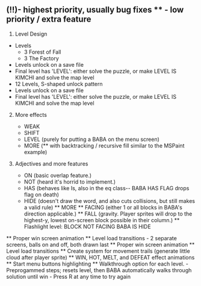 (!!)- highest priority, usually bug fixes
** - low priority / extra feature
----------------------------------------------------------------------------------------
1. Level Design
- Levels
    - 3 Forest of Fall
    - 3 The Factory 
- Levels unlock on a save file
- Final level has 'LEVEL': either solve the puzzle, or make LEVEL IS KIMCHI and solve the map level
- 12 Levels, S-shaped unlock pattern
- Levels unlock on a save file
- Final level has 'LEVEL': either solve the puzzle, or make LEVEL IS KIMCHI and solve the map level

2. More effects 
    - WEAK
    - SHIFT 
    - LEVEL (purely for putting a BABA on the menu screen)
    - MORE  (** with backtracking / recursive fill similar to the MSPaint example)

3. Adjectives and more features
    - ON (basic overlap feature.)
    - NOT (heard it's horrid to implement.) 
    - HAS (behaves like Is, also in the eq class-- BABA HAS FLAG drops flag on death)
    - HIDE (doesn't draw the word, and also cuts collisions, but still makes a valid rule)
    ** MORE
    ** FACING (either 1 or all blocks in BABA's direction applicable.)
    ** FALL (gravity. Player sprites will drop to the highest-y, lowest on-screen block possible in their column.)
    ** Flashlight level: BLOCK NOT FACING BABA IS HIDE

** Proper win screen animation
** Level load transitions
    - 2 separate screens, balls on and off, both drawn last
** Proper win screen animation
** Level load transitions
** Create system for movement trails (generate little cloud after player sprite)
** WIN, HOT, MELT, and DEFEAT effect animations
** Start menu buttons highlighting
** Walkthrough option for each level.
    - Preprogammed steps; resets level, then BABA automatically walks through solution until win
    - Press R at any time to try again 